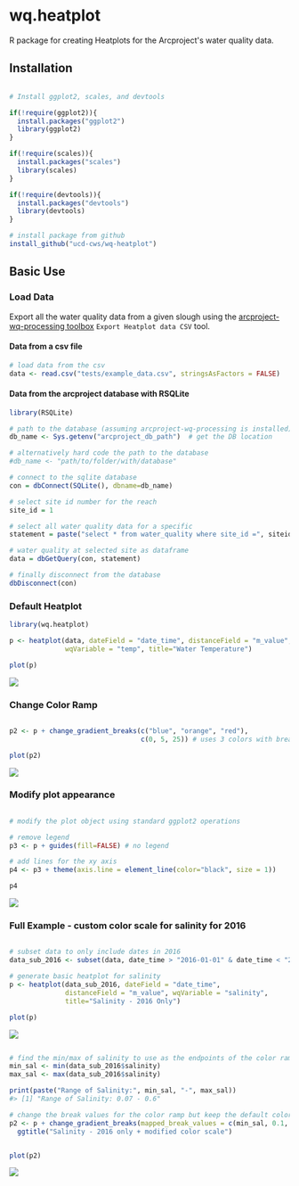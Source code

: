 
<!-- README.md is generated from README.Rmd. Please edit that file -->
wq.heatplot
===========

R package for creating Heatplots for the Arcproject's water quality data.

Installation
------------

``` r

# Install ggplot2, scales, and devtools

if(!require(ggplot2)){
  install.packages("ggplot2")
  library(ggplot2)
}

if(!require(scales)){
  install.packages("scales")
  library(scales)
}

if(!require(devtools)){
  install.packages("devtools")
  library(devtools)
}

# install package from github
install_github("ucd-cws/wq-heatplot")
```

Basic Use
---------

### Load Data

Export all the water quality data from a given slough using the [arcproject-wq-processing toolbox](https://github.com/ucd-cws/arcproject-wq-processing) `Export Heatplot data CSV` tool.

#### Data from a csv file

``` r
# load data from the csv
data <- read.csv("tests/example_data.csv", stringsAsFactors = FALSE)
```

#### Data from the arcproject database with RSQLite

``` r
library(RSQLite)

# path to the database (assuming arcproject-wq-processing is installed)
db_name <- Sys.getenv("arcproject_db_path")  # get the DB location

# alternatively hard code the path to the database
#db_name <- "path/to/folder/with/database"

# connect to the sqlite database
con = dbConnect(SQLite(), dbname=db_name)

# select site id number for the reach
site_id = 1

# select all water quality data for a specific
statement = paste("select * from water_quality where site_id =", siteid, "and m_value IS NOT NULL")

# water quality at selected site as dataframe
data = dbGetQuery(con, statement) 

# finally disconnect from the database
dbDisconnect(con)
```

### Default Heatplot

``` r
library(wq.heatplot)

p <- heatplot(data, dateField = "date_time", distanceField = "m_value", 
              wqVariable = "temp", title="Water Temperature")

plot(p)
```

![](figs/README-unnamed-chunk-4-1.png)

### Change Color Ramp

``` r

p2 <- p + change_gradient_breaks(c("blue", "orange", "red"),
                                 c(0, 5, 25)) # uses 3 colors with breaks at 0, 5 & 25

plot(p2)
```

![](figs/README-unnamed-chunk-5-1.png)

### Modify plot appearance

``` r

# modify the plot object using standard ggplot2 operations

# remove legend
p3 <- p + guides(fill=FALSE) # no legend

# add lines for the xy axis
p4 <- p3 + theme(axis.line = element_line(color="black", size = 1))

p4
```

![](figs/README-unnamed-chunk-6-1.png)

### Full Example - custom color scale for salinity for 2016

``` r

# subset data to only include dates in 2016
data_sub_2016 <- subset(data, date_time > "2016-01-01" & date_time < "2017-01-01")

# generate basic heatplot for salinity
p <- heatplot(data_sub_2016, dateField = "date_time", 
              distanceField = "m_value", wqVariable = "salinity", 
              title="Salinity - 2016 Only")

plot(p)
```

![](figs/README-unnamed-chunk-7-1.png)

``` r

# find the min/max of salinity to use as the endpoints of the color ramp
min_sal <- min(data_sub_2016$salinity)
max_sal <- max(data_sub_2016$salinity)

print(paste("Range of Salinity:", min_sal, "-", max_sal))
#> [1] "Range of Salinity: 0.07 - 0.6"

# change the break values for the color ramp but keep the default colors
p2 <- p + change_gradient_breaks(mapped_break_values = c(min_sal, 0.1, 0.2, 0.3, max_sal)) + 
  ggtitle("Salinity - 2016 only + modified color scale")


plot(p2)
```

![](figs/README-unnamed-chunk-7-2.png)
